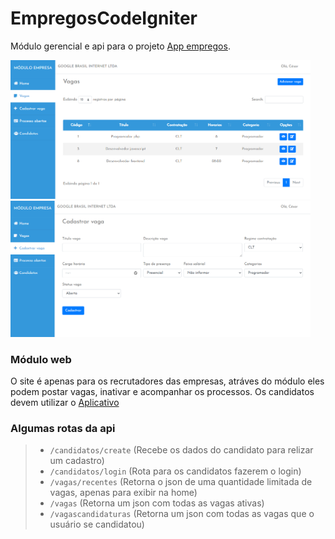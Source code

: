 # EmpregosCodeIgniter
 
Módulo gerencial e api para o projeto <a href="https://github.com/cesar99144/AppEmpregos-ReactNative" target="_blank">App empregos</a>.

<p float="left">
    <img src="empregos/public/ImagensProjeto/VagasList.PNG" alt="drawing" width="480">
    <img src="empregos/public/ImagensProjeto/CadastrarVagas.PNG" alt="drawing" width="480" >
</p>

<h3>Módulo web</h3>
O site é apenas para os recrutadores das empresas, atráves do módulo eles podem postar vagas, inativar e acompanhar os processos. Os candidatos devem utilizar o <a href="https://github.com/cesar99144/AppEmpregos-ReactNative" target="_blank">Aplicativo</a>

<h3>Algumas rotas da api</h3>
<blockquote>
    <ul>
      <li><code>/candidatos/create</code> (Recebe os dados do candidato para relizar um cadastro)</li> 
      <li><code>/candidatos/login</code> (Rota para os candidatos fazerem o login)</li> 
      <li><code>/vagas/recentes</code> (Retorna o json de uma quantidade limitada de vagas, apenas para exibir na home)</li> 
      <li><code>/vagas</code> (Retorna um json com todas as vagas ativas)</li> 
      <li><code>/vagascandidaturas</code> (Retorna um json com todas as vagas que o usuário se candidatou)</li> 
    </ul>
</blockquote>